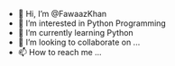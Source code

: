 - 👋 Hi, I’m @FawaazKhan
- 👀 I’m interested in Python Programming
- 🌱 I’m currently learning Python
- 💞️ I’m looking to collaborate on ...
- 📫 How to reach me ...

<!---
FawaazKhan/FawaazKhan is a ✨ special ✨ repository because its `README.md` (this file) appears on your GitHub profile.
You can click the Preview link to take a look at your changes.
--->
